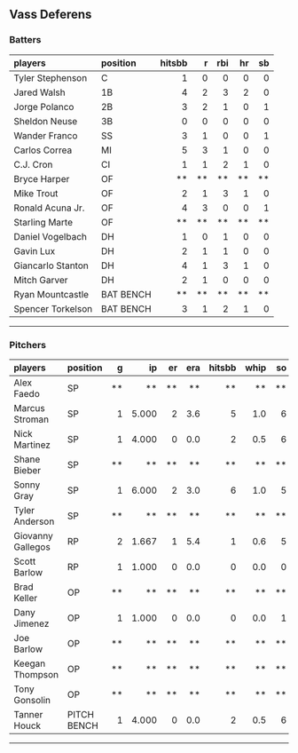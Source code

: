 ## Vass Deferens

### Batters

 
|players           |position  | hitsbb|  r| rbi| hr| sb| 
|:-----------------|:---------|------:|--:|---:|--:|--:| 
|Tyler Stephenson  |C         |      1|  0|   0|  0|  0| 
|Jared Walsh       |1B        |      4|  2|   3|  2|  0| 
|Jorge Polanco     |2B        |      3|  2|   1|  0|  1| 
|Sheldon Neuse     |3B        |      0|  0|   0|  0|  0| 
|Wander Franco     |SS        |      3|  1|   0|  0|  1| 
|Carlos Correa     |MI        |      5|  3|   1|  0|  0| 
|C.J. Cron         |CI        |      1|  1|   2|  1|  0| 
|Bryce Harper      |OF        |     **| **|  **| **| **| 
|Mike Trout        |OF        |      2|  1|   3|  1|  0| 
|Ronald Acuna Jr.  |OF        |      4|  3|   0|  0|  1| 
|Starling Marte    |OF        |     **| **|  **| **| **| 
|Daniel Vogelbach  |DH        |      1|  0|   1|  0|  0| 
|Gavin Lux         |DH        |      2|  1|   1|  0|  0| 
|Giancarlo Stanton |DH        |      4|  1|   3|  1|  0| 
|Mitch Garver      |DH        |      2|  1|   0|  0|  0| 
|Ryan Mountcastle  |BAT BENCH |     **| **|  **| **| **| 
|Spencer Torkelson |BAT BENCH |      3|  1|   2|  1|  0| 


* * *

### Pitchers

 
|players           |position    |  g|    ip| er| era| hitsbb| whip| so|  w| sv| 
|:-----------------|:-----------|--:|-----:|--:|---:|------:|----:|--:|--:|--:| 
|Alex Faedo        |SP          | **|    **| **|  **|     **|   **| **| **| **| 
|Marcus Stroman    |SP          |  1| 5.000|  2| 3.6|      5|  1.0|  6|  0|  0| 
|Nick Martinez     |SP          |  1| 4.000|  0| 0.0|      2|  0.5|  6|  0|  0| 
|Shane Bieber      |SP          | **|    **| **|  **|     **|   **| **| **| **| 
|Sonny Gray        |SP          |  1| 6.000|  2| 3.0|      6|  1.0|  5|  1|  0| 
|Tyler Anderson    |SP          | **|    **| **|  **|     **|   **| **| **| **| 
|Giovanny Gallegos |RP          |  2| 1.667|  1| 5.4|      1|  0.6|  5|  0|  1| 
|Scott Barlow      |RP          |  1| 1.000|  0| 0.0|      0|  0.0|  0|  0|  0| 
|Brad Keller       |OP          | **|    **| **|  **|     **|   **| **| **| **| 
|Dany Jimenez      |OP          |  1| 1.000|  0| 0.0|      0|  0.0|  1|  0|  1| 
|Joe Barlow        |OP          | **|    **| **|  **|     **|   **| **| **| **| 
|Keegan Thompson   |OP          | **|    **| **|  **|     **|   **| **| **| **| 
|Tony Gonsolin     |OP          | **|    **| **|  **|     **|   **| **| **| **| 
|Tanner Houck      |PITCH BENCH |  1| 4.000|  0| 0.0|      2|  0.5|  6|  1|  0| 


* * *


